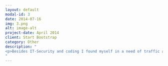 ```yaml
---
layout: default
modal-id: 3
date: 2014-07-16
img: 3.png
alt: image-alt
project-date: April 2014
client: Start Bootstrap
category: Other
description: "
<p>Besides IT-Security and coding I found myself in a need of traffic acquisition for some of my projects. Thus, I was able to gather some expertise in search engine optimization (SEO) as well as social-media marketing (SMM) on YouTube, Instagram and Pinterest platforms. Thus, I experimented with keywords, hashtags, posting techniques. Furthermore I cooperated with numerous influencers to create promotion campaigns. Most of this work is automated.</p>
"
---
```

